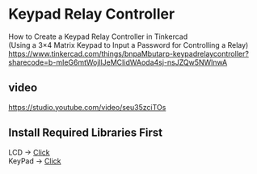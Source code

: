 # Keypad Relay Controller

How to Create a Keypad Relay Controller in Tinkercad  
(Using a 3×4 Matrix Keypad to Input a Password for Controlling a Relay)  
https://www.tinkercad.com/things/bnpaMbutarp-keypadrelaycontroller?sharecode=b-mIeG6mtWojllJeMCIidWAoda4sj-nsJZQw5NWlnwA  

## video 
https://studio.youtube.com/video/seu35zciTOs

## Install Required Libraries First  
LCD  →   [Click](https://drive.google.com/file/d/1fODSxAGeanyoDC7q7LGIs-K59jSNnXrt/view)  
KeyPad  →   [Click](https://drive.google.com/file/d/1B5U5QYMjWD-Yw0oDiKFRruSJPsUVbBfA/view)

